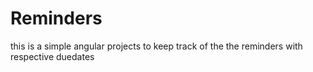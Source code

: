# Reminders
this is a simple angular projects to keep track of the the reminders with respective duedates

